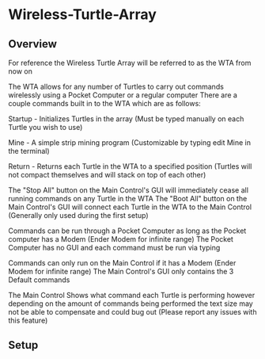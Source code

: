 # Wireless-Turtle-Array

Overview
--------
For reference the Wireless Turtle Array will be referred to as the WTA from now on

The WTA allows for any number of Turtles to carry out commands wirelessly using a Pocket Computer or a regular computer
There are a couple commands built in to the WTA which are as follows:

Startup - Initializes Turtles in the array (Must be typed manually on each Turtle you wish to use)

Mine - A simple strip mining program (Customizable by typing edit Mine in the terminal)

Return - Returns each Turtle in the WTA to a specified position (Turtles will not compact themselves and will stack on top of each other)

The "Stop All" button on the Main Control's GUI will immediately cease all running commands on any Turtle in the WTA
The "Boot All" button on the Main Control's GUI will connect each Turtle in the WTA to the Main Control (Generally only used during the first setup)

Commands can be run through a Pocket Computer as long as the Pocket computer has a Modem (Ender Modem for infinite range)
The Pocket Computer has no GUI and each command must be run via typing

Commands can only run on the Main Control if it has a Modem (Ender Modem for infinite range)
The Main Control's GUI only contains the 3 Default commands

The Main Control Shows what command each Turtle is performing however depending on the amount of commands being performed the text size may not be able to compensate
and could bug out (Please report any issues with this feature)




Setup
-----
